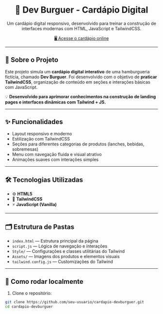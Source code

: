 <h1 align="center">🍔 Dev Burguer - Cardápio Digital</h1>

<p align="center">
  Um cardápio digital responsivo, desenvolvido para treinar a construção de interfaces modernas com HTML, JavaScript e TailwindCSS.
</p>

<p align="center">
  <a href="https://cardapio-sooty.vercel.app/" target="_blank">🖥️ Acesse o cardápio online</a>
</p>

---

## 🍟 Sobre o Projeto

Este projeto simula um **cardápio digital interativo** de uma hamburgueria fictícia, chamado **Dev Burguer**. Foi desenvolvido com o objetivo de **praticar TailwindCSS**, organização de conteúdo em seções e interações básicas com JavaScript.

💡 **Desenvolvido para aprimorar conhecimentos na construção de landing pages e interfaces dinâmicas com Tailwind + JS.**

---

## ✨ Funcionalidades

- Layout responsivo e moderno  
- Estilização com TailwindCSS  
- Seções para diferentes categorias de produtos (lanches, bebidas, sobremesas)  
- Menu com navegação fluida e visual atrativo  
- Animações suaves com interações simples

---

## 🛠️ Tecnologias Utilizadas

- ⚙️ **HTML5**  
- 💅 **TailwindCSS**  
- ⚡ **JavaScript (Vanilla)**  

---

## 🗂️ Estrutura de Pastas

- `index.html` — Estrutura principal da página  
- `script.js` — Lógica de navegação e interações  
- `Style/` — Configurações e classes utilitárias do Tailwind  
- `Assets/` — Imagens dos produtos e elementos visuais  
- `tailwind.config.js` — Customizações do Tailwind  

---

## 🚀 Como rodar localmente

1. Clone o repositório:

```bash
git clone https://github.com/seu-usuario/cardapio-devburguer.git
cd cardapio-devburguer
